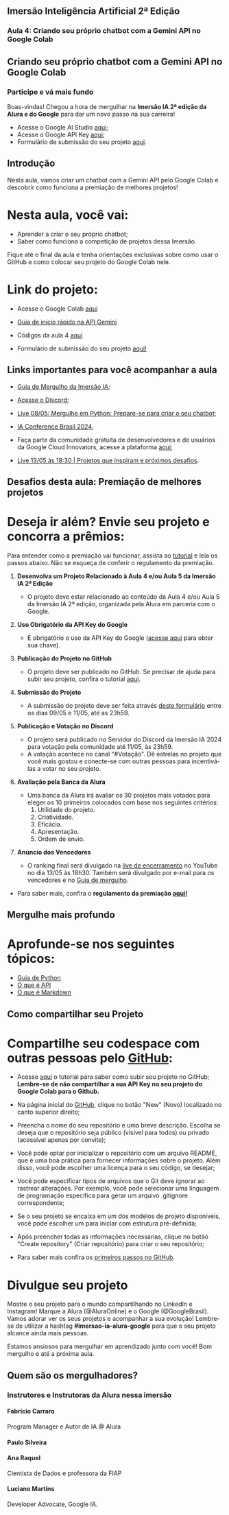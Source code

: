 Imersão Inteligência Artificial 2ª Edição
-----------------------------------------

### Aula 4: Criando seu próprio chatbot com a Gemini API no Google Colab

Criando seu próprio chatbot com a Gemini API no Google Colab
------------------------------------------------------------

### Participe e vá mais fundo

Boas-vindas! Chegou a hora de mergulhar na **Imersão IA 2ª edição da Alura e do Google** para dar um novo passo na sua carreira!

*   Acesse o Google AI Studio [aqui](https://aistudio.google.com/app/prompts/new_chat/?utm_source=website&utm_medium=referral&utm_campaign=Alura&utm_content=);
*   Acesse o Google API Key [aqui](https://aistudio.google.com/app/apikey/?utm_source=website&utm_medium=referral&utm_campaign=Alura&utm_content=);
*   Formulário de submissão do seu projeto [aqui](https://forms.gle/xtn8UvC8spvoWEr57).

Introdução
----------

Nesta aula, vamos criar um chatbot com a Gemini API pelo Google Colab e descobrir como funciona a premiação de melhores projetos!

Nesta aula, você vai:
=====================

*   Aprender a criar o seu próprio chatbot;
*   Saber como funciona a competição de projetos dessa Imersão.

Fique até o final da aula e tenha orientações exclusivas sobre como usar o GitHub e como colocar seu projeto do Google Colab nele.

Link do projeto:
================

*   Acesse o Google Colab [aqui](https://colab.research.google.com/)
*   [Guia de início rápido na API Gemini](https://ai.google.dev/gemini-api/docs/quickstart?hl=pt-br)
*   Códigos da aula 4 [aqui](https://colab.research.google.com/drive/1wFIctGOaYwlgXD8xsyBiSi5LmTHrObai?usp=sharing)

*   Formulário de submissão do seu projeto [aqui!](https://forms.gle/xtn8UvC8spvoWEr57)

Links importantes para você acompanhar a aula
---------------------------------------------

*   [Guia de Mergulho da Imersão IA](https://grupoalura.notion.site/Imers-o-IA-Guia-de-Mergulho-41ae5fadd8fd47899167a115e96244d9);
*   [Acesse o Discord](https://discord.gg/Dw6zBZAFU9);
*   [Live 08/05: Mergulhe em Python: Prepare-se para criar o seu chatbot](https://youtube.com/live/j_0HRH7gZtA);
*   [IA Conference Brasil 2024](https://iaconferencebrasil.com.br/);

*   Faça parte da comunidade gratuita de desenvolvedores e de usuários da Google Cloud Innovators, acesse a plataforma [aqui](https://cloud.google.com/innovators?hl=pt-br);

*   [Live 13/05 às 18:30 | Projetos que inspiram e próximos desafios](https://youtube.com/live/0x_WCLhen7Q).

Desafios desta aula: Premiação de melhores projetos
---------------------------------------------------

Deseja ir além? Envie seu projeto e concorra a prêmios:
=======================================================

Para entender como a premiação vai funcionar, assista ao [tutorial](https://youtu.be/bLK66y0CcR8) e leia os passos abaixo. Não se esqueça de conferir o regulamento da premiação.

1.  **Desenvolva um Projeto Relacionado à Aula 4 e/ou Aula 5 da Imersão IA 2ª Edição**
    
    *   O projeto deve estar relacionado ao conteúdo da Aula 4 e/ou Aula 5 da Imersão IA 2ª edição, organizada pela Alura em parceria com o Google.
2.  **Uso Obrigatório da API Key do Google**
    
    *   É obrigatório o uso da API Key do Google ([acesse aqui](https://aistudio.google.com/app/apikey/?utm_source=website&utm_medium=referral&utm_campaign=Alura&utm_content=) para obter sua chave).
3.  **Publicação do Projeto no GitHub**
    
    *   O projeto deve ser publicado no GitHub. Se precisar de ajuda para subir seu projeto, confira o tutorial [aqui](https://www.youtube.com/watch?v=9IiWoiBhWiA).
4.  **Submissão do Projeto**
    
    *   A submissão do projeto deve ser feita através [deste formulário](https://forms.gle/xtn8UvC8spvoWEr57) entre os dias 09/05 e 11/05, até as 23h59.
5.  **Publicação e Votação no Discord**
    
    *   O projeto será publicado no Servidor do Discord da Imersão IA 2024 para votação pela comunidade até 11/05, às 23h59.
    *   A votação acontece no canal "#Votação". Dê estrelas no projeto que você mais gostou e conecte-se com outras pessoas para incentivá-las a votar no seu projeto.
6.  **Avaliação pela Banca da Alura**
    
    *   Uma banca da Alura irá avaliar os 30 projetos mais votados para eleger os 10 primeiros colocados com base nos seguintes critérios:
        1.  Utilidade do projeto.
        2.  Criatividade.
        3.  Eficácia.
        4.  Apresentação.
        5.  Ordem de envio.
7.  **Anúncio dos Vencedores**
    
    *   O ranking final será divulgado na [live de encerramento](https://youtube.com/live/0x_WCLhen7Q) no YouTube no dia 13/05 às 18h30. Também será divulgado por e-mail para os vencedores e no [Guia de mergulho](https://grupoalura.notion.site/Imers-o-IA-Guia-de-Mergulho-41ae5fadd8fd47899167a115e96244d9).

*   Para saber mais, confira o **regulamento da premiação [aqui!](https://docs.google.com/document/d/1lTk8UlujtcL4g87CWgyCItCZOLHOLYZ3/edit?usp=sharing&ouid=107556453766758279419&rtpof=true&sd=true)**

Mergulhe mais profundo
----------------------

Aprofunde-se nos seguintes tópicos:
===================================

*   [Guia de Python](https://www.alura.com.br/artigos/python)
*   [O que é API](https://www.alura.com.br/artigos/api)
*   [O que é Markdown](https://www.alura.com.br/artigos/como-trabalhar-com-markdown#:~:text=O%20que%20%C3%A9%20Markdown%3F,mais%20complexas%2C%20como%20o%20HTML.)

Como compartilhar seu Projeto
-----------------------------

Compartilhe seu codespace com outras pessoas pelo [GitHub](https://github.com/):
================================================================================

*   Acesse [aqui](https://www.youtube.com/watch?v=9IiWoiBhWiA) o tutorial para saber como subir seu projeto no GitHub; **Lembre-se de não compartilhar a sua API Key no seu projeto do Google Colab para o Github.**
    
*   Na página inicial do [GitHub](https://github.com/), clique no botão "New" (Novo) localizado no canto superior direito;
    
*   Preencha o nome do seu repositório e uma breve descrição. Escolha se deseja que o repositório seja público (visível para todos) ou privado (acessível apenas por convite);
    
*   Você pode optar por inicializar o repositório com um arquivo README, que é uma boa prática para fornecer informações sobre o projeto. Além disso, você pode escolher uma licença para o seu código, se desejar;
    
*   Você pode especificar tipos de arquivos que o Git deve ignorar ao rastrear alterações. Por exemplo, você pode selecionar uma linguagem de programação específica para gerar um arquivo .gitignore correspondente;
    
*   Se o seu projeto se encaixa em um dos modelos de projeto disponíveis, você pode escolher um para iniciar com estrutura pré-definida;
    
*   Após preencher todas as informações necessárias, clique no botão "Create repository" (Criar repositório) para criar o seu repositório;
    
*   Para saber mais confira os [primeiros passos no GitHub](https://www.alura.com.br/artigos/o-que-e-git-github?utm_term=&utm_campaign=&utm_source=adwords&utm_medium=ppc&hsa_acc=7964138385&hsa_cam=20946398532&hsa_grp=153091871930&hsa_ad=688089973825&hsa).
    

Divulgue seu projeto
====================

Mostre o seu projeto para o mundo compartilhando no LinkedIn e Instagram! Marque a Alura (@AluraOnline) e o Google (@GoogleBrasil). Vamos adorar ver os seus projetos e acompanhar a sua evolução! Lembre-se de utilizar a hashtag **#imersao-ia-alura-google** para que o seu projeto alcance ainda mais pessoas.

Estamos ansiosos para mergulhar em aprendizado junto com você! Bom mergulho e até a próxima aula.

Quem são os mergulhadores?
--------------------------

### Instrutores e Instrutoras da Alura nessa imersão

#### Fabrício Carraro

Program Manager e Autor de IA @ Alura

[](https://twitter.com/fabriciocarraro)[](https://www.linkedin.com/in/fabriciocarraro/)[](https://github.com/fabriciocarraro)

#### Paulo Silveira

[](paulo_caelum)[](https://www.linkedin.com/in/paulosilveira/)

#### Ana Raquel

Cientista de Dados e professora da FIAP

[](https://www.linkedin.com/in/ana-raquel-fernandes-cunha-a48a07a0/)

#### Luciano Martins

Developer Advocate, Google IA.

[](https://www.linkedin.com/in/lucianommartins/)
